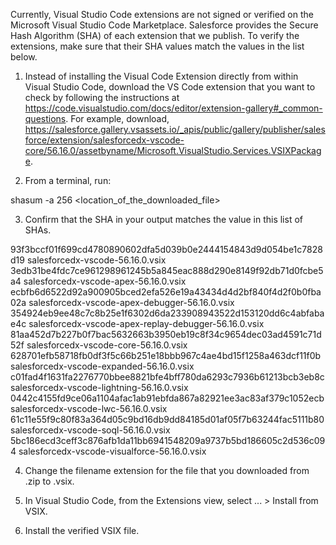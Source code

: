 Currently, Visual Studio Code extensions are not signed or verified on the
Microsoft Visual Studio Code Marketplace. Salesforce provides the Secure Hash
Algorithm (SHA) of each extension that we publish. To verify the extensions,
make sure that their SHA values match the values in the list below.

1. Instead of installing the Visual Code Extension directly from within Visual
   Studio Code, download the VS Code extension that you want to check by
   following the instructions at
   https://code.visualstudio.com/docs/editor/extension-gallery#_common-questions.
   For example, download,
   https://salesforce.gallery.vsassets.io/_apis/public/gallery/publisher/salesforce/extension/salesforcedx-vscode-core/56.16.0/assetbyname/Microsoft.VisualStudio.Services.VSIXPackage.

2. From a terminal, run:

shasum -a 256 <location_of_the_downloaded_file>

3. Confirm that the SHA in your output matches the value in this list of SHAs.

93f3bccf01f699cd4780890602dfa5d039b0e2444154843d9d054be1c7828d19  salesforcedx-vscode-56.16.0.vsix
3edb31be4fdc7ce961298961245b5a845eac888d290e8149f92db71d0fcbe5a4  salesforcedx-vscode-apex-56.16.0.vsix
ecbfb6d6522d92a900905bced2efa526e19a43434d4d2bf840f4d2f0b0fba02a  salesforcedx-vscode-apex-debugger-56.16.0.vsix
354924eb9ee48c7c8b25e1f6302d6da233908943522d153120dd6c4abfabae4c  salesforcedx-vscode-apex-replay-debugger-56.16.0.vsix
81aa452d7b227b0f7bac5632663b3950eb19c8f34c9654dec03ad4591c71d52f  salesforcedx-vscode-core-56.16.0.vsix
628701efb58718fb0df3f5c66b251e18bbb967c4ae4bd15f1258a463dcf11f0b  salesforcedx-vscode-expanded-56.16.0.vsix
c01fad4f1631fa2276770bbee8821bfe4bff780da6293c7936b61213bcb3eb8c  salesforcedx-vscode-lightning-56.16.0.vsix
0442c4155fd9ce06a1104afac1ab91ebfda867a82921ee3ac83af379c1052ecb  salesforcedx-vscode-lwc-56.16.0.vsix
61c11e55f9c80f83a364d05c9bd16db9dd84185d01af05f7b63244fac5111b80  salesforcedx-vscode-soql-56.16.0.vsix
5bc186ecd3ceff3c876afb1da11bb6941548209a9737b5bd186605c2d536c094  salesforcedx-vscode-visualforce-56.16.0.vsix


4. Change the filename extension for the file that you downloaded from .zip to
.vsix.

5. In Visual Studio Code, from the Extensions view, select ... > Install from
VSIX.

6. Install the verified VSIX file.

